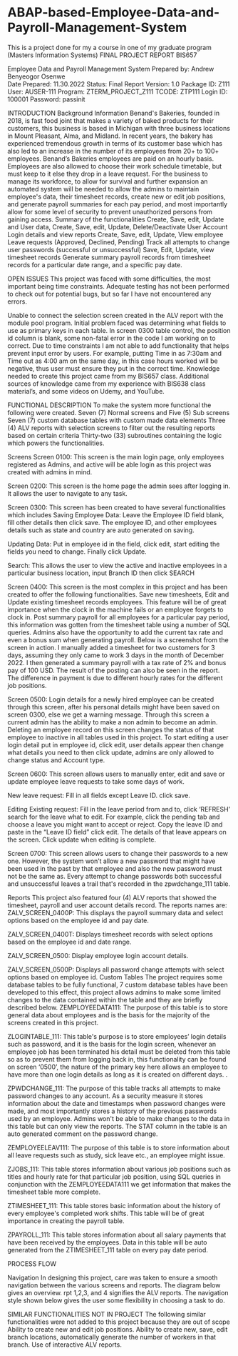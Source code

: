 # ABAP-based-Employee-Data-and-Payroll-Management-System
This is a project done for my a course in one of my graduate program (Masters Information Systems)
FINAL PROJECT REPORT BIS657

Employee Data and Payroll Management System
Prepared by: Andrew Benyeogor Osenwe                                  
Date Prepared: 11.30.2022
Status:  Final Report
Version:  1.0
Package ID: Z111
User: AUSER-111
Program: ZTERM_PROJECT_Z111	
TCODE: ZTP111
Login ID: 100001
Password: passinit

INTRODUCTION
Background Information
Benand's Bakeries, founded in 2018, is fast food joint that makes a variety of baked products for their customers, this business is based in Michigan with three business locations in Mount Pleasant, Alma, and Midland. In recent years, the bakery has experienced tremendous growth in terms of its customer base which has also led to an increase in the number of its employees from 20+ to 100+ employees. 
Benand’s Bakeries employees are paid on an hourly basis. Employees are also allowed to choose their work schedule timetable, but must keep to it else they drop in a leave request. For the business to manage its workforce, to allow for survival and further expansion an automated system will be needed to allow the admins to maintain employee's data, their timesheet records, create new or edit job positions, and generate payroll summaries for each pay period, and most importantly allow for some level of security to prevent unauthorized persons from gaining access.
Summary of the functionalities
Create, Save, edit, Update and User data,
Create, Save, edit, Update, Delete/Deactivate User Account Login details and view reports
Create, Save, edit, Update, View employee Leave requests (Approved, Declined, Pending)
Track all attempts to change user passwords (successful or unsuccessful)
Save, Edit, Update, view timesheet records
Generate summary payroll records from timesheet records for a particular date range, and a specific pay date.



OPEN ISSUES
This project was faced with some difficulties, the most important being time constraints. Adequate testing has not been performed to check out for potential bugs, but so far I have not encountered any errors.

Unable to connect the selection screen created in the ALV report with the module pool program.
Initial problem faced was determining what fields to use as primary keys in each table.
In screen 0300 table control, the position id column is blank, some non-fatal error in the code I am working on to correct. 
Due to time constraints I am not able to add functionality that helps prevent input error by users. For example, putting Time in as 7:30am and Time out as 4:00 am on the same day, in this case hours worked will be negative, thus user must ensure they put in the correct time. 
Knowledge needed to create this project came from my BIS657 class.
Additional sources of knowledge came from my experience with BIS638 class material’s, and some videos on Udemy, and YouTube.


FUNCTIONAL DESCRIPTION
To make the system more functional the following were created.
Seven (7) Normal screens and Five (5) Sub screens
Seven (7) custom database tables with custom made data elements
Three (4) ALV reports with selection screens to filter out the resulting reports based on certain criteria
Thirty-two (33) subroutines containing the logic which powers the functionalities.
 
Screens
Screen 0100: This screen is the main login page, only employees registered as Admins, and active will be able login as this project was created with admins in mind.

Screen 0200: This screen is the home page the admin sees after logging in. It allows the user to navigate to any task.












Screen 0300: This screen has been created to have several functionalities which includes
Saving Employee Data: Leave the Employee ID field blank, fill other details then click save. The employee ID, and other employees details such as state and country are auto generated on saving.

Updating Data: Put in employee id in the field, click edit, start editing the fields you need to change. Finally click Update.

Search: This allows the user to view the active and inactive employees in a particular business location, input Branch ID then click SEARCH




Screen 0400: This screen is the most complex in this project and has been created to offer the following functionalities.
Save new timesheets, Edit and Update existing timesheet records employees. This feature will be of great importance when the clock in the machine fails or an employee forgets to clock in.
Post summary payroll for all employees for a particular pay period, this information was gotten from the timesheet table using a number of SQL queries. Admins also have the opportunity to add the current tax rate and even a bonus sum when generating payroll. Below is a screenshot from the screen in action. I manually added a timesheet for two customers for 3 days, assuming they only came to work 3 days in the month of December 2022. I then generated a summary payroll with a tax rate of 2% and bonus pay of 100 USD. The result of the posting can also be seen in the report. The difference in payment is due to different hourly rates for the different job positions.

	




Screen 0500: Login details for a newly hired employee can be created through this screen, after his personal details might have been saved on screen 0300, else we get a warning message. Through this screen a current admin has the ability to make a non admin to become an admin. Deleting an employee record on this screen changes the status of that employee to inactive in all tables used in this project. 
To start editing a user login detail put in employee id, click edit, user details appear then change what details you need to then click update, admins are only allowed to change status and Account type.



Screen 0600: This screen allows users to manually enter, edit and save or update employee leave requests to take some days of work. 

New leave request: Fill in all fields except Leave ID. click save.

Editing Existing request: Fill in the leave period from and to, click ‘REFRESH’ search for the leave what to edit. For example, click the pending tab and choose a leave you might want to accept or reject. Copy the leave ID and paste in the “Leave ID field” click edit. The details of that leave appears on the screen. Click update when editing is complete.



Screen 0700: This screen allows users to change their passwords to a new one. However, the system won’t allow a new password that might have been used in the past by that employee and also the new password must not be the same as. Every attempt to change passwords both successful and unsuccessful leaves a trail that's recorded in the zpwdchange_111 table.



Reports
This project also featured four (4) ALV reports that showed the timesheet, payroll and user account details record. The reports names are:
ZALV_SCREEN_0400P: This displays the payroll summary data and select options based on the employee id and pay date.

ZALV_SCREEN_0400T: 	Displays timesheet records with select options based on the employee id and date range.

ZALV_SCREEN_0500: 	Display employee login account details.

ZALV_SCREEN_0500P:	Displays all password change attempts with select options based on employee id.
Custom Tables
The project requires some database tables to be fully functional, 7 custom database tables have been developed to this effect, this project allows admins to make some limited changes to the data contained within the table and they are briefly described below.
ZEMPLOYEEDATA111:  The purpose of this table is to store general data about employees and is the basis for the majority of the screens created in this project. 



















ZLOGINTABLE_111: 	This table's purpose is to store employees’ login details such as password, and it is the basis for the login screen, whenever an employee job has been terminated his detail must be deleted from this table so as to prevent them from logging back in, this functionality can be found on screen ‘0500’, the nature of the primary key here allows an employee to have more than one login details as long as it is created on different days.
. 


ZPWDCHANGE_111:	The purpose of this table tracks all attempts to make password changes to any account.  As a security measure it stores information about the date and timestamps when password changes were made, and most importantly stores a history of the previous passwords used by an employee. Admins won't be able to make changes to the data in this table but can only view the reports. The STAT column in the table is an auto generated comment on the password change.



ZEMPLOYEELEAV111:	The purpose of this table is to store information about all leave requests such as study, sick leave etc., an employee might issue.








ZJOBS_111:	This table stores information about various job positions such as titles and hourly rate for that particular job position, using SQL queries in conjunction with the ZEMPLOYEEDATA111 we get information that makes the timesheet table more complete. 



ZTIMESHEET_111:	This table stores basic information about the history of every employee's completed work shifts. This table will be of great importance in creating the payroll table.



ZPAYROLL_111: This table stores information about all salary payments that have been received by the employees.  Data in this table will be auto generated from the ZTIMESHEET_111 table on every pay date period.







  
PROCESS FLOW

Navigation
In designing this project, care was taken to ensure a smooth navigation between the various screens and reports. The diagram below gives an overview.  rpt 1,2,3, and 4 signifies the ALV reports. The navigation style shown below gives the user some flexibility in choosing a task to do.



SIMILAR FUNCTIONALITIES NOT IN PROJECT
 The following similar functionalities were not added to this project because they are out of scope
Ability to create new and edit job positions.
Ability to create new, save, edit branch locations, automatically generate the number of workers in that branch.
Use of interactive ALV reports.
